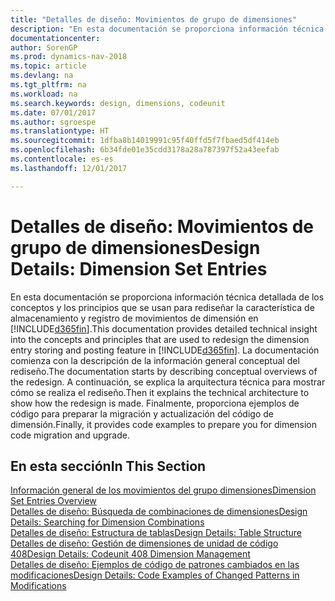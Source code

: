 ```yaml
---
title: "Detalles de diseño: Movimientos de grupo de dimensiones"
description: "En esta documentación se proporciona información técnica detallada de los conceptos y los principios que se usan para rediseñar la característica de almacenamiento y registro de movimientos de dimensión."
documentationcenter: 
author: SorenGP
ms.prod: dynamics-nav-2018
ms.topic: article
ms.devlang: na
ms.tgt_pltfrm: na
ms.workload: na
ms.search.keywords: design, dimensions, codeunit
ms.date: 07/01/2017
ms.author: sgroespe
ms.translationtype: HT
ms.sourcegitcommit: 1dfba8b14019991c95f40ffd5f7fbaed5df414eb
ms.openlocfilehash: 6b34fde01e35cdd3178a28a787397f52a43eefab
ms.contentlocale: es-es
ms.lasthandoff: 12/01/2017

---
```

# <a name="design-details-dimension-set-entries"></a><span data-ttu-id="2f1cd-103">Detalles de diseño: Movimientos de grupo de dimensiones</span><span class="sxs-lookup"><span data-stu-id="2f1cd-103">Design Details: Dimension Set Entries</span></span>
<span data-ttu-id="2f1cd-104">En esta documentación se proporciona información técnica detallada de los conceptos y los principios que se usan para rediseñar la característica de almacenamiento y registro de movimientos de dimensión en [!INCLUDE[d365fin](includes/d365fin_md.md)].</span><span class="sxs-lookup"><span data-stu-id="2f1cd-104">This documentation provides detailed technical insight into the concepts and principles that are used to redesign the dimension entry storing and posting feature in [!INCLUDE[d365fin](includes/d365fin_md.md)].</span></span> <span data-ttu-id="2f1cd-105">La documentación comienza con la descripción de la información general conceptual del rediseño.</span><span class="sxs-lookup"><span data-stu-id="2f1cd-105">The documentation starts by describing conceptual overviews of the redesign.</span></span> <span data-ttu-id="2f1cd-106">A continuación, se explica la arquitectura técnica para mostrar cómo se realiza el rediseño.</span><span class="sxs-lookup"><span data-stu-id="2f1cd-106">Then it explains the technical architecture to show how the redesign is made.</span></span> <span data-ttu-id="2f1cd-107">Finalmente, proporciona ejemplos de código para preparar la migración y actualización del código de dimensión.</span><span class="sxs-lookup"><span data-stu-id="2f1cd-107">Finally, it provides code examples to prepare you for dimension code migration and upgrade.</span></span>  

## <a name="in-this-section"></a><span data-ttu-id="2f1cd-108">En esta sección</span><span class="sxs-lookup"><span data-stu-id="2f1cd-108">In This Section</span></span>  
[<span data-ttu-id="2f1cd-109">Información general de los movimientos del grupo dimensiones</span><span class="sxs-lookup"><span data-stu-id="2f1cd-109">Dimension Set Entries Overview</span></span>](design-details-dimension-set-entries-overview.md)  
[<span data-ttu-id="2f1cd-110">Detalles de diseño: Búsqueda de combinaciones de dimensiones</span><span class="sxs-lookup"><span data-stu-id="2f1cd-110">Design Details: Searching for Dimension Combinations</span></span>](design-details-searching-for-dimension-combinations.md)  
[<span data-ttu-id="2f1cd-111">Detalles de diseño: Estructura de tablas</span><span class="sxs-lookup"><span data-stu-id="2f1cd-111">Design Details: Table Structure</span></span>](design-details-table-structure.md)  
[<span data-ttu-id="2f1cd-112">Detalles de diseño: Gestión de dimensiones de unidad de código 408</span><span class="sxs-lookup"><span data-stu-id="2f1cd-112">Design Details: Codeunit 408 Dimension Management</span></span>](design-details-codeunit-408-dimension-management.md)  
[<span data-ttu-id="2f1cd-113">Detalles de diseño: Ejemplos de código de patrones cambiados en las modificaciones</span><span class="sxs-lookup"><span data-stu-id="2f1cd-113">Design Details: Code Examples of Changed Patterns in Modifications</span></span>](design-details-code-examples-of-changed-patterns-in-modifications.md)

